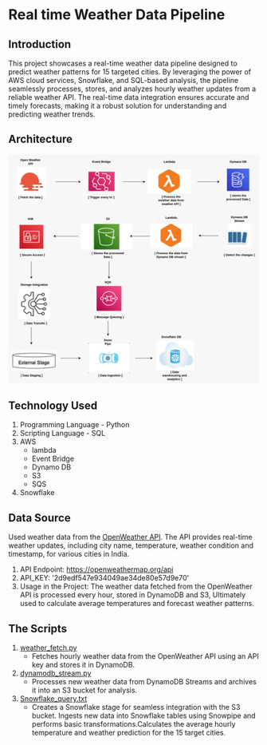 # Real time Weather Data Pipeline

## Introduction
This project showcases a real-time weather data pipeline designed to predict weather patterns for 15 targeted cities. By leveraging the power of AWS cloud services, Snowflake, and SQL-based analysis, the pipeline seamlessly processes, stores, and analyzes hourly weather updates from a reliable weather API. The real-time data integration ensures accurate and timely forecasts, making it a robust solution for understanding and predicting weather trends.

## Architecture
![Architecture](images/weather_image.jpeg)

## Technology Used
1. Programming Language - Python
2. Scripting Language - SQL
3. AWS
   - lambda
   - Event Bridge
   - Dynamo DB
   - S3
   - SQS
4. Snowflake

## Data Source
Used weather data from the [OpenWeather API](https://openweathermap.org/api). The API provides real-time weather updates, including city name, temperature, weather condition and timestamp, for various cities in India.

1. API Endpoint: https://openweathermap.org/api
2. API_KEY: '2d9edf547e934049ae34de80e57d9e70'
3. Usage in the Project: The weather data fetched from the OpenWeather API is processed every hour, stored in DynamoDB and S3, Ultimately used to calculate average temperatures and forecast weather patterns.
   
## The Scripts
1. [weather_fetch.py](Project_queries/weather_fetch.py)
    - Fetches hourly weather data from the OpenWeather API using an API key and stores it in DynamoDB.
2. [dynamodb_stream.py](Project_queries/dynamodb_stream.py)
     - Processes new weather data from DynamoDB Streams and archives it into an S3 bucket for analysis.
3. [Snowflake_query.txt](Project_queries/Snowflake_query.txt)
     - Creates a Snowflake stage for seamless integration with the S3 bucket. Ingests new data into Snowflake tables using Snowpipe and performs basic transformations.Calculates the average hourly temperature and weather prediction for the 15 target cities.
